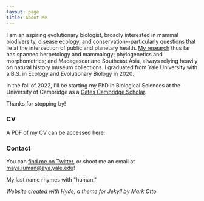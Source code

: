 ```yaml
---
layout: page
title: About Me
---
```


I am an aspiring evolutionary biologist, broadly interested in mammal biodiversity, disease ecology, and conservation--particularly questions that lie at the intersection of public and planetary health. <a href="research">My research</a> thus far has spanned herpetology and mammalogy; phylogenetics and morphometrics; and Madagascar and Southeast Asia, always relying heavily on natural history museum collections. I graduated from Yale University with a B.S. in Ecology and Evolutionary Biology in 2020.

In the fall of 2022, I'll be starting my PhD in Biological Sciences at the University of Cambridge as a <a href="https://www.gatescambridge.org/biography/18513/" target="_blank">Gates Cambridge Scholar</a>.

Thanks for stopping by!

### CV

A PDF of my CV can be accessed <a href="https://mayajuman.github.io/CV/MayaJumanCV040422.pdf" target="_blank">here</a>.

### Contact

You can <a href="https://twitter.com/mayajuman" target="_blank">find me on Twitter</a>, or shoot me an email at <a href="mailto:maya.juman@aya.yale.edu">maya.juman@aya.yale.edu</a>!

My last name rhymes with "human."

*Website created with Hyde, a theme for Jekyll by Mark Otto*
